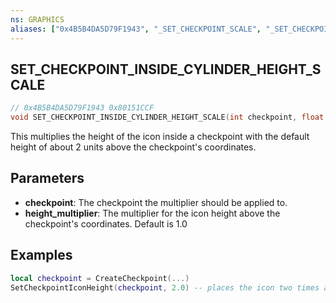```yaml
---
ns: GRAPHICS
aliases: ["0x4B5B4DA5D79F1943", "_SET_CHECKPOINT_SCALE", "_SET_CHECKPOINT_ICON_HEIGHT"]
---
```

## SET_CHECKPOINT_INSIDE_CYLINDER_HEIGHT_SCALE

```c
// 0x4B5B4DA5D79F1943 0x80151CCF
void SET_CHECKPOINT_INSIDE_CYLINDER_HEIGHT_SCALE(int checkpoint, float height_multiplier);
```

This multiplies the height of the icon inside a checkpoint with the default height of about 2 units above the checkpoint's coordinates.

## Parameters
* **checkpoint**: The checkpoint the multiplier should be applied to.
* **height_multiplier**: The multiplier for the icon height above the checkpoint's coordinates. Default is 1.0

## Examples
```lua
local checkpoint = CreateCheckpoint(...)
SetCheckpointIconHeight(checkpoint, 2.0) -- places the icon two times as high as the default.
```
